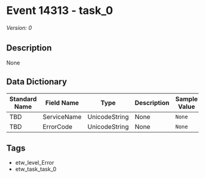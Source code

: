 # Event 14313 - task_0
###### Version: 0

## Description
None

## Data Dictionary
|Standard Name|Field Name|Type|Description|Sample Value|
|---|---|---|---|---|
|TBD|ServiceName|UnicodeString|None|`None`|
|TBD|ErrorCode|UnicodeString|None|`None`|

## Tags
* etw_level_Error
* etw_task_task_0
